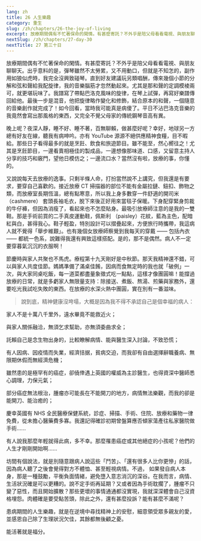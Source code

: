 ```yaml
---
lang: zh
title: 26 人生樂趣
category: 重生
slug: /zh/chapters/26-the-joy-of-living
excerpt: 放療期間偶有不忙著保命的閑情。有甚麼寄託？不外乎是陪父母看看電視、與朋友聊聊天。
nextSlug: /zh/chapters/27-day-30
nextTitle: 27 第三十日
---
```


<p class="cn">放療期間偶有不忙著保命的閑情。有甚麼寄託？不外乎是陪父母看看電視、與朋友聊聊天。出乎意料的是，彈琴雖然不太勞累，又不用動口，但就是不知怎的，副作用如狼似虎時，我完全沒興致碰琴。直到好友建議玩另類唱酬，傳來幾個小節的分解和弦和聲給我配旋律，我的音樂腦筋才忽然動起來。尤其是那和聲的定調模棱兩可，就更堪玩味了。我譜寫了帶點巴洛克風味的旋律，在琴上試彈，再寫好樂譜傳回給他。最後一步是混音，他把旋律略作變化和修飾，結合原本的和聲，一個隨意的音樂創作就完成了！如今回看，當時我可能真是病傻了。平日不沾巴洛克音樂的我竟然會寫出那風格的東西，又完全不覺父母家的傳統鋼琴音高有異。

<p class="cn">晚上呢？夜深人靜，睡不好、睡不著，百無聊賴，做甚麼好呢？幸好，地球另一方總有好友在線，聽我有病呻吟。亦有 YouTube 源源不絕供應精神食糧，目不暇給。那些日子看得最多的就是烹飪、飲食和旅遊節目。雖不能至，然心嚮往之！尤其是烹飪節目，一邊看賣相極佳的製成品，一邊想像那味道、口感，又留意主持人分享的技巧和竅門，望他日模仿之；一邊流口水？當然沒有啦，放療的事，你懂的。

<p class="cn">又說說每天去放療的逸事。只剩半條人命，打扮當然說不上講究，但我還是有要求，要穿自己喜歡的。接近放療 CT 掃描器的部位不能有金屬拉鏈、鈕扣、飾物之類，而放療室長期恆溫，總有點寒意，所以我上身多數穿一件舒適的開司米 （cashmere） 套頭長袖毛衣，脫下來後正好用來當毯子保暖。下身配穿緊身剪裁的牛仔褲，但因為消瘦了，看起來也不怎麼貼身。最吸引放療師注意的是我的一雙鞋。那是手術前買的二手真皮運動鞋，佩斯利 （paisley）花紋，藍為主色，配暗紅與白，甚得我心。鞋子輕盈，特別設計可以摺疊起來，方便旅行時攜帶，我這病人就不覺得「舉步維艱」。也有幾個女放療師察覺到我每天的穿戴 —— 包括內衣 —— 都統一色系，說難得我還有興致這樣搭配。是的，那不是偶然。病人不一定要穿暮氣沉沉的衣服啊！

<p class="cn">節慶時與家人共聚也不馬虎。療程第十九天剛好是中秋節。那天我精神還不錯，可以與家人共度佳節。媽媽準備了滿桌佳餚，因病而食無定時的我也就「破例」一次，與大家同桌吃飯，每一道菜都盡量象徵式吃一點點，這樣才像團圓嘛！能撐過放療的日常，就是多虧家人無限量支持：除接送、煮飯、熬湯、煎藥與家務外，還要吃光我試吃失敗的東西。在放療的水深火熱中團圓，實在別有一番滋味。

<blockquote class="cn">說到底，精神健康沒垮塌，大概是因為我不得不承認自己是個幸福的病人：</blockquote>

<p class="cn">家人不是十萬八千里外，遠水畢竟不能救近火；

<p class="cn">與家人關係融洽，無須乞求幫助，亦無須委曲求全；

<p class="cn">託賴自己是念生物出身的，比較瞭解病情、能與醫生深入討論，不致恐慌；

<p class="cn">有人因病、因疫情而失業，經濟拮据，貧病交迫，而我卻有自由選擇辭職養病、無限期休假而無經濟危機；

<p class="cn">雖然患的是極罕有的癌症，卻僥倖遇上英國的權威為主診醫生，也得資深中醫師悉心調理，力保元氣；

<p class="cn">部分癌症無法根治，腫瘤亦可能長在不能開刀的地方，病情無法樂觀，而我的卻是能開刀、能治癒的；

<p class="cn">慶幸英國有 NHS 全民醫療保健系統，診症、掃描、手術、住院、放療和藥物一律免費，從未擔心醫藥費多寡。我還記得確診初期曾盤算應否傾家蕩產往私家醫院做手術......

<p class="cn">有人說我那麼年輕就得此病，多不幸。那麼罹患癌症或其他絕症的小孩呢？他們的人生才剛剛開始啊......

<p class="cn">坊間有個說法，就是別隨意跟病人說這些「鬥苦」、「還有很多人比你更慘」的話，因為病人聽了之後會覺得對方不體恤、甚至輕視病情。不過， 如果發自病人本身，那是一種鼓勵，平衡負面情緒，避免墮入意志消沉的深谷。在我而言，病情、生活狀況確是可以更糟的。說不定手術再延期？又或者因為手術耽擱了，腫瘤不只變了惡性，而且開始擴散？那些更壞的事情通通都沒實現，我就深深體會自己沒資格埋怨。肉體確是要受點苦頭，除此之外，還有甚麼投訴？能有甚麼不滿呢？

<p class="cn">患病期間的人生樂趣，就是在逆境中尋找精神上的安慰，細意領受眾多親友的愛，並感恩自己除了生理狀況欠佳，其餘都無後顧之憂。

<p class="cn">能活著就是福分。
